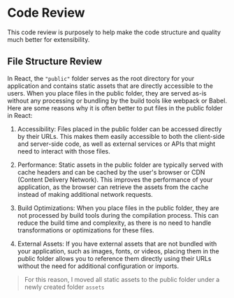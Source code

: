 # Code Review

This code review is purposely to help make the code structure and quality much better for extensibility.

## File Structure Review

In React, the `"public"` folder serves as the root directory for your application and contains static assets that are directly accessible to the users. When you place files in the public folder, they are served as-is without any processing or bundling by the build tools like webpack or Babel. Here are some reasons why it is often better to put files in the public folder in React:

1. Accessibility: Files placed in the public folder can be accessed directly by their URLs. This makes them easily accessible to both the client-side and server-side code, as well as external services or APIs that might need to interact with those files.

2. Performance: Static assets in the public folder are typically served with cache headers and can be cached by the user's browser or CDN (Content Delivery Network). This improves the performance of your application, as the browser can retrieve the assets from the cache instead of making additional network requests.

3. Build Optimizations: When you place files in the public folder, they are not processed by build tools during the compilation process. This can reduce the build time and complexity, as there is no need to handle transformations or optimizations for these files.

4. External Assets: If you have external assets that are not bundled with your application, such as images, fonts, or videos, placing them in the public folder allows you to reference them directly using their URLs without the need for additional configuration or imports.

> For this reason, I moved all static assets to the public folder under a newly created folder `assets`
